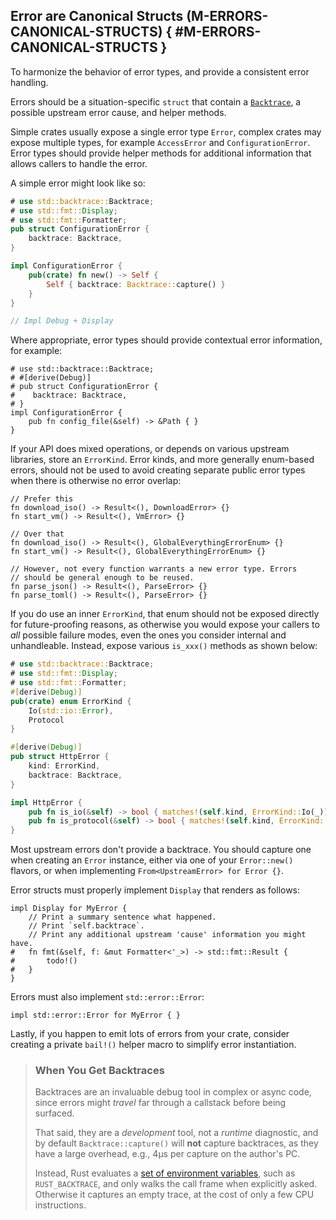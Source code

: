 ﻿<!-- Copyright (c) Microsoft Corporation. Licensed under the MIT license. -->

## Error are Canonical Structs (M-ERRORS-CANONICAL-STRUCTS) { #M-ERRORS-CANONICAL-STRUCTS }

<why>To harmonize the behavior of error types, and provide a consistent error handling.</why>
<guideline-status><draft/></guideline-status>

Errors should be a situation-specific `struct` that contain a [`Backtrace`](https://doc.rust-lang.org/stable/std/backtrace/struct.Backtrace.html),
a possible upstream error cause, and helper methods.

Simple crates usually expose a single error type `Error`, complex crates may expose multiple types, for example
`AccessError` and `ConfigurationError`. Error types should provide helper methods for additional information that allows callers to handle the error.

A simple error might look like so:

```rust
# use std::backtrace::Backtrace;
# use std::fmt::Display;
# use std::fmt::Formatter;
pub struct ConfigurationError {
    backtrace: Backtrace,
}

impl ConfigurationError {
    pub(crate) fn new() -> Self {
        Self { backtrace: Backtrace::capture() }
    }
}

// Impl Debug + Display
```

Where appropriate, error types should provide contextual error information, for example:

```rust,ignore
# use std::backtrace::Backtrace;
# #[derive(Debug)]
# pub struct ConfigurationError {
#    backtrace: Backtrace,
# }
impl ConfigurationError {
    pub fn config_file(&self) -> &Path { }
}
```

If your API does mixed operations, or depends on various upstream libraries, store an `ErrorKind`.
Error kinds, and more generally enum-based errors, should not be used to avoid creating separate public error types when there is otherwise no error overlap:

```rust, ignore
// Prefer this
fn download_iso() -> Result<(), DownloadError> {}
fn start_vm() -> Result<(), VmError> {}

// Over that
fn download_iso() -> Result<(), GlobalEverythingErrorEnum> {}
fn start_vm() -> Result<(), GlobalEverythingErrorEnum> {}

// However, not every function warrants a new error type. Errors
// should be general enough to be reused.
fn parse_json() -> Result<(), ParseError> {}
fn parse_toml() -> Result<(), ParseError> {}
```

If you do use an inner `ErrorKind`, that enum should not be exposed directly for future-proofing reasons,
as otherwise you would expose your callers to _all_ possible failure modes, even the ones you consider internal
and unhandleable. Instead, expose various `is_xxx()` methods as shown below:

```rust
# use std::backtrace::Backtrace;
# use std::fmt::Display;
# use std::fmt::Formatter;
#[derive(Debug)]
pub(crate) enum ErrorKind {
    Io(std::io::Error),
    Protocol
}

#[derive(Debug)]
pub struct HttpError {
    kind: ErrorKind,
    backtrace: Backtrace,
}

impl HttpError {
    pub fn is_io(&self) -> bool { matches!(self.kind, ErrorKind::Io(_)) }
    pub fn is_protocol(&self) -> bool { matches!(self.kind, ErrorKind::Protocol) }
}
```

Most upstream errors don't provide a backtrace. You should capture one when creating an `Error` instance, either via one of
your `Error::new()` flavors, or when implementing `From<UpstreamError> for Error {}`.

Error structs must properly implement `Display` that renders as follows:

```rust,ignore
impl Display for MyError {
    // Print a summary sentence what happened.
    // Print `self.backtrace`.
    // Print any additional upstream 'cause' information you might have.
#   fn fmt(&self, f: &mut Formatter<'_>) -> std::fmt::Result {
#       todo!()
#   }
}
```

Errors must also implement `std::error::Error`:

```rust,ignore
impl std::error::Error for MyError { }
```

Lastly, if you happen to emit lots of errors from your crate, consider creating a private `bail!()` helper macro to simplify error instantiation.

> ### <tip></tip> When You Get Backtraces
>
> Backtraces are an invaluable debug tool in complex or async code, since  errors might _travel_ far through a callstack before being surfaced.
>
> That said, they are a _development_ tool, not a _runtime_ diagnostic, and by default `Backtrace::capture()` will **not** capture
> backtraces, as they have a large overhead, e.g., 4μs per capture on the author's PC.
>
> Instead, Rust evaluates a [set of environment variables](https://doc.rust-lang.org/stable/std/backtrace/index.html#environment-variables), such as
> `RUST_BACKTRACE`, and only walks the call frame when explicitly asked. Otherwise it captures an empty trace, at the cost of only a few CPU instructions.
